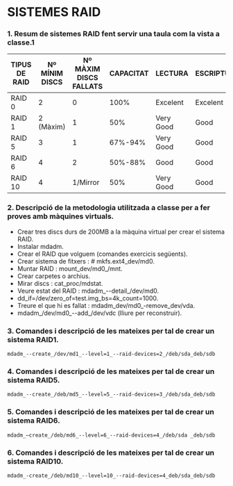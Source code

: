 # SISTEMES RAID

### 1. Resum de sistemes RAID fent servir una taula com la vista a classe.1

| TIPUS DE RAID | Nº MÍNIM DISCS | Nº MÀXIM DISCS FALLATS | CAPACITAT | LECTURA | ESCRIPTURA |
| -------------- | -------------- | ---------------------- | --------- | ------- | ---------- |
|    RAID 0      |     2     |      0      | 100% |Excelent | Excelent |
|RAID 1 | 2 (Màxim) | 1 | 50% |Very Good|  Good |
|RAID 5 |     3     | 1 | 67%-94%|Very Good|    Good    |
|RAID 6 |     4     | 2 | 50%-88% | Good | Good |
|RAID 10|     4     | 1/Mirror | 50% |Very Good| Good |


### 2. Descripció de la metodologia utilitzada a classe per a fer proves amb màquines virtuals.

- Crear tres discs durs de 200MB a la màquina virtual per crear el sistema RAID.
- Instalar mdadm.
- Crear el RAID que volguem (comandes exercicis següents).
- Crear sistema de fitxers : # mkfs.ext4_dev/md0.
- Muntar RAID : mount_dev/md0_/mnt.
- Crear carpetes o archius.
- Mirar discs : cat_proc/mdstat.
- Veure estat del RAID : mdadm_--detail_/dev/md0.
- dd_if=/dev/zero_of=test.img_bs=4k_count=1000.
- Treure el que hi es fallat : mdadm_dev/md0_-remove_dev/vda.
- mdadm_/dev/md0_--add_/dev/vdc (lliure per reconstruir).

### 3. Comandes i descripció de les mateixes per tal de crear un sistema RAID1.

    mdadm_--create_/dev/md1_--level=1_--raid-devices=2_/deb/sda_deb/sdb

### 4. Comandes i descripció de les mateixes per tal de crear un sistema RAID5.

    mdadm_--create_/deb/md5_--level=5_--raid-devices=3_/deb/sda_deb/sdb

### 5. Comandes i descripció de les mateixes per tal de crear un sistema RAID6.

    mdadm_–create_/deb/md6_--level=6_--raid-devices=4_/deb/sda _deb/sdb

### 6. Comandes i descripció de les mateixes per tal de crear un sistema RAID10.

    mdadm_-create_/deb/md10_--level=10_--raid-devices=4_deb/sda_deb/sdb

